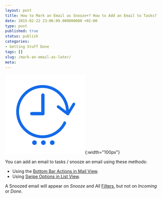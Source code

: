 ```yaml
---
layout: post
title: How to Mark an Email as Snooze+? How to Add an Email to Tasks?
date: 2015-02-22 23:06:09.000000000 +02:00
type: post
published: true
status: publish
categories:
- Getting Stuff Done
tags: []
slug: /mark-an-email-as-later/
meta:
---
```


![Later](/assets/ic_action_later-.png){:width="100px"}

You can add an email to tasks / snooze an email using these methods:

* Using the [Bottom Bar Actions in Mail View](/bottom-bar-options-type-mail/).
* Using [Swipe Options in List View](/swipe-menu-options-type-mail/).

A Snoozed email will appear on *Snooze* and *All* [Filters](/top-bar-left-triangle-menu/), but not on *Incoming* or *Done*.